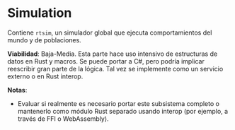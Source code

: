 # Simulation

Contiene `rtsim`, un simulador global que ejecuta comportamientos del mundo y de poblaciones.

**Viabilidad**: Baja-Media. Esta parte hace uso intensivo de estructuras de datos en Rust y macros. Se puede portar a C#, pero podría implicar reescribir gran parte de la lógica. Tal vez se implemente como un servicio externo o en Rust interop.

**Notas**:
- Evaluar si realmente es necesario portar este subsistema completo o mantenerlo como módulo Rust separado usando interop (por ejemplo, a través de FFI o WebAssembly).
